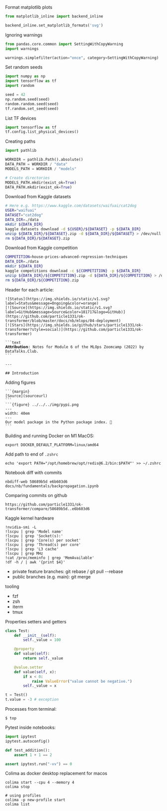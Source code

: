 Format matplotlib plots
```python
from matplotlib_inline import backend_inline

backend_inline.set_matplotlib_formats('svg')
```

Ignoring warnings
```python
from pandas.core.common import SettingWithCopyWarning
import warnings

warnings.simplefilter(action="once", category=SettingWithCopyWarning)
```

Set random seeds
```python
import numpy as np
import tensorflow as tf
import random

seed = 42
np.random.seed(seed)
random.random.seed(seed)
tf.random.set_seed(seed)
```

List TF devices

```python
import tensorflow as tf
tf.config.list_physical_devices()
```

Creating paths
```python
import pathlib 

WORKDIR = pathlib.Path().absolute()
DATA_PATH = WORKDIR / "data"
MODELS_PATH = WORKDIR / "models"

# Create directories
MODELS_PATH.mkdir(exist_ok=True)
DATA_PATH.mkdir(exist_ok=True)
```


Download from Kaggle datasets
```bash 
# Here e.g. https://www.kaggle.com/datasets/waifuai/cat2dog
USER="waifuai"
DATASET="cat2dog"
DATA_DIR=./data
mkdir ${DATA_DIR}
kaggle datasets download -d ${USER}/${DATASET} -p ${DATA_DIR}
unzip ${DATA_DIR}/${DATASET}.zip -d ${DATA_DIR}/${DATASET} > /dev/null
rm ${DATA_DIR}/${DATASET}.zip
```

Download from Kaggle competition
```bash
COMPETITION=house-prices-advanced-regression-techniques
DATA_DIR=./data
mkdir ${DATA_DIR}
kaggle competitions download -c ${COMPETITION} -p ${DATA_DIR}
unzip ${DATA_DIR}/${COMPETITION}.zip -d ${DATA_DIR}/${COMPETITION} > /dev/null
rm ${DATA_DIR}/${COMPETITION}.zip
```

Header for each article:
````
![Status](https://img.shields.io/static/v1.svg?label=Status&message=Ongoing&color=orange)
[![Source](https://img.shields.io/static/v1.svg?label=GitHub&message=Source&color=181717&logo=GitHub)](https://github.com/particle1331/ok-transformer/blob/master/docs/nb/mlops/04-deployment)
[![Stars](https://img.shields.io/github/stars/particle1331/ok-transformer?style=social)](https://github.com/particle1331/ok-transformer)

```text
𝗔𝘁𝘁𝗿𝗶𝗯𝘂𝘁𝗶𝗼𝗻: Notes for Module 6 of the MLOps Zoomcamp (2022) by DataTalks.Club.
```

---

## Introduction
````


Adding figures
````
```{margin}
[Source](sourceurl)
```
```{figure} ../../../img/pypi.png
---
width: 40em
---
Our model package in the Python package index. 🐍
```
````

Building and running Docker on M1 MacOS:
```
export DOCKER_DEFAULT_PLATFORM=linux/amd64
```


Add path to end of `.zshrc`
```
echo 'export PATH="/opt/homebrew/opt/redis@6.2/bin:$PATH"' >> ~/.zshrc
```

Notebook diff with commits
```
nbdiff-web 58689b5d e6b603d6 docs/nb/fundamentals/backpropagation.ipynb
```

Comparing commits on github
```
https://github.com/particle1331/ok-transformer/compare/58689b5d..e6b603d6
```


Kaggle kernel hardware
```
!nvidia-smi -L 
!lscpu | grep 'Model name'
!lscpu | grep 'Socket(s):'
!lscpu | grep 'Core(s) per socket'
!lscpu | grep 'Thread(s) per core'
!lscpu | grep 'L3 cache'
!lscpu | grep MHz
!cat /proc/meminfo | grep 'MemAvailable'
!df -h / | awk '{print $4}'
```


- private feature branches: git rebase / git pull --rebase
- public branches (e.g. main): git merge

tooling
- fzf
- zsh
- iterm
- tmux


Properties setters and getters
```python
class Test:
    def __init__(self):
        self._value = 100

    @property
    def value(self):
        return self._value

    @value.setter
    def value(self, x):
        if x < 0:
            raise ValueError("value cannot be negative.")
        self._value = x
```
```python
t = Test()
t.value = -3 # exception
```

Processes from terminal:
```
$ top
```

Pytest inside notebooks:
```python
import ipytest
ipytest.autoconfig()

def test_addition():
    assert 1 + 1 == 2

assert ipytest.run("-vv") == 0
```

Colima as docker desktop replacement for macos
```
colima start --cpu 4 --memory 4
colima stop

# using profiles
colima -p new-profile start
colima list
```
